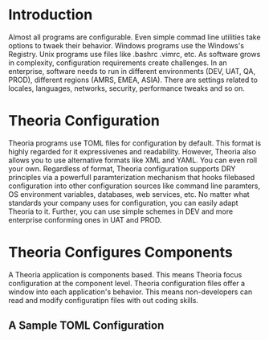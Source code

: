 # Introduction
Almost all programs are configurable. Even simple commad line utilities take options to twaek their 
behavior. Windows programs use the Windows's Registry. Unix programs use
files like .bashrc .vimrc, etc. As software grows in complexity,
configuration requirements create challenges. In an enterprise, software needs to run in
different environments (DEV, UAT, QA, PROD), different regions (AMRS,
EMEA, ASIA). There are settings related to locales, languages, networks,
security, performance tweaks and so on. 

# Theoria Configuration
Theoria programs use TOML files for configuration by default. This format is highly regarded for it expressivenes and
readability. However, Theoria also allows you to use alternative formats like XML and YAML. You can even roll your own. 
Regardless of format, Theoria configuration supports DRY principles via a powerfull paramterization mechanism that hooks
filebased configuration into other configuration sources like command line paramters, OS environment variables,
databases, web services, etc. No matter what standards your company uses for configuration, you can easily adapt Theoria
to it. Further, you can use simple schemes in DEV and more enterprise conforming ones in UAT and PROD. 

# Theoria Configures Components
A Theoria application is components based. This means Theoria focus configuration at the component level. Theoria
configuration files offer a window into each application's behavior. This means non-developers can read and modify configuratipn
files with out coding skills. 

## A Sample TOML Configuration

  
 
 
